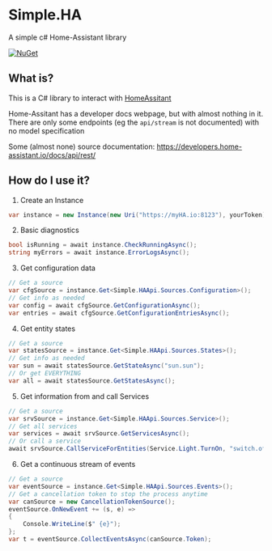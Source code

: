 # Simple.HA
A simple c# Home-Assistant library


[![NuGet](https://buildstats.info/nuget/Simple.HAApi)](https://www.nuget.org/packages/Simple.HAApi/)

## What is?

This is a C# library to interact with [HomeAssitant](https://home-assistant.io)

Home-Assitant has a developer docs webpage, but with almost nothing in it. \
There are only some endpoints (eg the `api/stream` is not documented) with no model specification

Some (almost none) source documentation: https://developers.home-assistant.io/docs/api/rest/

## How do I use it?

1. Create an Instance
~~~C#
var instance = new Instance(new Uri("https://myHA.io:8123"), yourToken);
~~~

2. Basic diagnostics
~~~C#
bool isRunning = await instance.CheckRunningAsync();
string myErrors = await instance.ErrorLogsAsync();
~~~

3. Get configuration data
~~~C#
// Get a source
var cfgSource = instance.Get<Simple.HAApi.Sources.Configuration>();
// Get info as needed
var config = await cfgSource.GetConfigurationAsync();
var entries = await cfgSource.GetConfigurationEntriesAsync();
~~~

4. Get entity states
~~~C#
// Get a source
var statesSource = instance.Get<Simple.HAApi.Sources.States>();
// Get info as needed
var sun = await statesSource.GetStateAsync("sun.sun");
// Or get EVERYTHING
var all = await statesSource.GetStatesAsync();
~~~

5. Get information from and call Services
~~~C#
// Get a source
var srvSource = instance.Get<Simple.HAApi.Sources.Service>();
// Get all services
var services = await srvSource.GetServicesAsync();
// Or call a service
await srvSource.CallServiceForEntities(Service.Light.TurnOn, "switch.office");
~~~

6. Get a continuous stream of events
~~~C#
// Get a source
var eventSource = instance.Get<Simple.HAApi.Sources.Events>();
// Get a cancellation token to stop the process anytime
var canSource = new CancellationTokenSource();
eventSource.OnNewEvent += (s, e) =>
{
    Console.WriteLine($" {e}");
};
var t = eventSource.CollectEventsAsync(canSource.Token);
~~~

